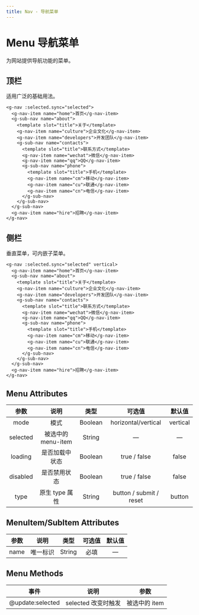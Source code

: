 ```yaml
---
title: Nav - 导航菜单
---
```


# Menu 导航菜单 

为网站提供导航功能的菜单。

## 顶栏

适用广泛的基础用法。

<ClientOnly>
<nav-demo-1 />
</ClientOnly>

```vue
<g-nav :selected.sync="selected">
  <g-nav-item name="home">首页</g-nav-item>
  <g-sub-nav name="about">
    <template slot="title">关于</template>
    <g-nav-item name="culture">企业文化</g-nav-item>
    <g-nav-item name="developers">开发团队</g-nav-item>
    <g-sub-nav name="contacts">
      <template slot="title">联系方式</template>
      <g-nav-item name="wechat">微信</g-nav-item>
      <g-nav-item name="qq">QQ</g-nav-item>
      <g-sub-nav name="phone">
        <template slot="title">手机</template>
        <g-nav-item name="cm">移动</g-nav-item>
        <g-nav-item name="cu">联通</g-nav-item>
        <g-nav-item name="cn">电信</g-nav-item>
      </g-sub-nav>
    </g-sub-nav>
  </g-sub-nav>
  <g-nav-item name="hire">招聘</g-nav-item>
</g-nav>
```

## 侧栏

垂直菜单，可内嵌子菜单。


<ClientOnly>
<nav-demo-2 />
</ClientOnly>

```vue
<g-nav :selected.sync="selected" vertical>
  <g-nav-item name="home">首页</g-nav-item>
  <g-sub-nav name="about">
    <template slot="title">关于</template>
    <g-nav-item name="culture">企业文化</g-nav-item>
    <g-nav-item name="developers">开发团队</g-nav-item>
    <g-sub-nav name="contacts">
      <template slot="title">联系方式</template>
      <g-nav-item name="wechat">微信</g-nav-item>
      <g-nav-item name="qq">QQ</g-nav-item>
      <g-sub-nav name="phone">
        <template slot="title">手机</template>
        <g-nav-item name="cm">移动</g-nav-item>
        <g-nav-item name="cu">联通</g-nav-item>
        <g-nav-item name="cn">电信</g-nav-item>
      </g-sub-nav>
    </g-sub-nav>
  </g-sub-nav>
  <g-nav-item name="hire">招聘</g-nav-item>
</g-nav>
```


## Menu Attributes

|   参数   |        说明        |  类型   |         可选值          |  默认值  |
| :------: | :----------------: | :-----: | :---------------------: | :------: |
|   mode   |        模式        | Boolean |   horizontal/vertical   | vertical |
| selected | 被选中的 menu-item | String  |            —            |    —     |
| loading  |   是否加载中状态   | Boolean |      true / false       |  false   |
| disabled |    是否禁用状态    | Boolean |      true / false       |  false   |
|   type   |   原生 type 属性   | String  | button / submit / reset |  button  |

## MenuItem/SubItem Attributes

| 参数 |   说明   |  类型  | 可选值 | 默认值 |
| :--: | :------: | :----: | :----: | :----: |
| name | 唯一标识 | String |  必填  |   —    |

## Menu Methods

|       事件       |        说明         |     参数      |
| :--------------: | :-----------------: | :-----------: |
| @update:selected | selected 改变时触发 | 被选中的 item |

